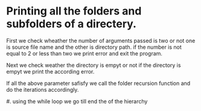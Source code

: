 # Printing all the folders and subfolders of a directery. 

First we check wheather the number of arguments passed is two or not one is source file name and the other is directory path. if the number is not equal to 2 or less than two we print error and exit the program. 

Next we check weather the directory is empyt or not if the directory is empyt we print the according error. 

If all the above parameter safisfy we call the folder recursion function and do the iterations accordingly. 

#. using the while loop we go till end the of the hierarchy
